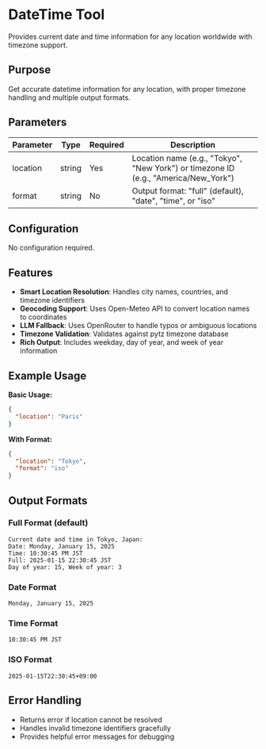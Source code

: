 # DateTime Tool

Provides current date and time information for any location worldwide with timezone support.

## Purpose
Get accurate datetime information for any location, with proper timezone handling and multiple output formats.

## Parameters

| Parameter | Type   | Required | Description                                                    |
|-----------|--------|----------|----------------------------------------------------------------|
| location  | string | Yes      | Location name (e.g., "Tokyo", "New York") or timezone ID (e.g., "America/New_York") |
| format    | string | No       | Output format: "full" (default), "date", "time", or "iso"     |

## Configuration
No configuration required.

## Features
- **Smart Location Resolution**: Handles city names, countries, and timezone identifiers
- **Geocoding Support**: Uses Open-Meteo API to convert location names to coordinates
- **LLM Fallback**: Uses OpenRouter to handle typos or ambiguous locations
- **Timezone Validation**: Validates against pytz timezone database
- **Rich Output**: Includes weekday, day of year, and week of year information

## Example Usage

**Basic Usage:**
```json
{
  "location": "Paris"
}
```

**With Format:**
```json
{
  "location": "Tokyo",
  "format": "iso"
}
```

## Output Formats

### Full Format (default)
```
Current date and time in Tokyo, Japan:
Date: Monday, January 15, 2025
Time: 10:30:45 PM JST
Full: 2025-01-15 22:30:45 JST
Day of year: 15, Week of year: 3
```

### Date Format
```
Monday, January 15, 2025
```

### Time Format
```
10:30:45 PM JST
```

### ISO Format
```
2025-01-15T22:30:45+09:00
```

## Error Handling
- Returns error if location cannot be resolved
- Handles invalid timezone identifiers gracefully
- Provides helpful error messages for debugging